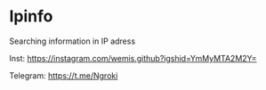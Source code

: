 # Ipinfo
Searching information in IP adress


Inst: https://instagram.com/wemis.github?igshid=YmMyMTA2M2Y=

Telegram: https://t.me/Ngroki
